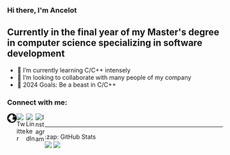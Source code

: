 ### Hi there, I'm Ancelot

## Currently in the final year of my Master's degree in computer science specializing in software development

- 🌱 I’m currently learning C/C++ intensely
- 👯 I’m looking to collaborate with many people of my company
- 🥅 2024 Goals: Be a beast in C/C++

### Connect with me:

[<img align="left" alt="portFolio" width="22px" src="https://raw.githubusercontent.com/iconic/open-iconic/master/svg/globe.svg" />][website]
[<img align="left" alt="Twitter" width="22px" src="https://cdn.jsdelivr.net/npm/simple-icons@v3/icons/twitter.svg" />][twitter]
[<img align="left" alt="LinkedIn" width="22px" src="https://cdn.jsdelivr.net/npm/simple-icons@v3/icons/linkedin.svg" />][linkedin]
[<img align="left" alt="Instagram" width="22px" src="https://cdn.jsdelivr.net/npm/simple-icons@v3/icons/instagram.svg" />][instagram]

<br />

---

  <summary>:zap: GitHub Stats</summary>

  <img align="center" src="https://github-readme-stats.vercel.app/api?username=Ancelot911&count_private=true&show_icons=true&theme=cobalt" />
</a>
<a href="https://github.com/anuraghazra/convoychat">
  <img align="center" src="https://github-readme-stats.vercel.app/api/top-langs/?username=Ancelot911&layout=compact&show_icons=true&theme=cobalt" />
</a>


[website]: http://portfoliofayolleancelot.000webhostapp.com/
[twitter]: https://twitter.com/Ancelot_Az
[instagram]: https://www.instagram.com/ancelot911
[linkedin]: https://www.linkedin.com/in/ancelot-fayolle-a1a415196/
